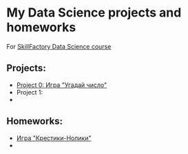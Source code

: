 # My Data Science projects and homeworks 

For [SkillFactory Data Science course](https://lms.skillfactory.ru/courses/course-v1:SkillFactory+DST-3.0+28FEB2021/course/)

## Projects:
* [Project 0: Игра "Угадай число"](https://github.com/YuliyaBoz/SF_projects_and_hw/tree/main/project_0)
* Project 1:
*

## Homeworks:
* [Игра "Крестики-Нолики"](https://github.com/YuliyaBoz/SF_projects_and_hw/tree/main/0.6.1_tic_and_tac)
*